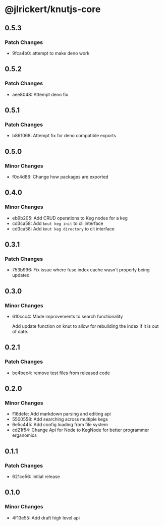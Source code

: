 # @jlrickert/knutjs-core

## 0.5.3

### Patch Changes

- 9fca4b0: attempt to make deno work

## 0.5.2

### Patch Changes

- aee8048: Attempt deno fix

## 0.5.1

### Patch Changes

- b861068: Attempt fix for deno compatible exports

## 0.5.0

### Minor Changes

- f0c4d86: Change how packages are exported

## 0.4.0

### Minor Changes

- eb9b205: Add CRUD operations to Keg nodes for a keg
- cd3ca58: Add `knut keg init` to cli interface
- cd3ca58: Add `knut keg directory` to cli interface

## 0.3.1

### Patch Changes

- 753b996: Fix issue where fuse index cache wasn't properly being updated

## 0.3.0

### Minor Changes

- 610ccc4: Made improvements to search functionality

  Add update function on knut to allow for rebuilding the index if it is out of date.

## 0.2.1

### Patch Changes

- bc4bec4: remove test files from released code

## 0.2.0

### Minor Changes

- f16defe: Add markdown parsing and editing api
- 5500558: Add searching across multiple kegs
- 6e5c445: Add config loading from file system
- cd21f54: Change Api for Node to KegNode for better programmer erganomics

## 0.1.1

### Patch Changes

- 621ce56: Initial release

## 0.1.0

### Minor Changes

- 4f13e55: Add draft high level api
